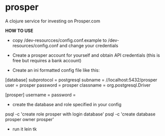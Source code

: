 # prosper

A clojure service for investing on Prosper.com

**HOW TO USE**

* copy /dev-resourcces/config.conf.example to /dev-resources/config.conf
and change your credentials

* Create a prosper account for yourself and obtain API credentials (this is free
but requires a bank account)

* Create an ini formatted config file like this:

[database]
subprotocol = postgresql
subname = //localhost:5432/prosper
user = prosper
password = prosper
classname = org.postgresql.Driver

[prosper]
username = <your prosper login>
password = <your prosper password>

* create the database and role specified in your config

psql -c 'create role prosper with login database'
psql -c 'create database prosper owner prosper'

* run it
lein tk

